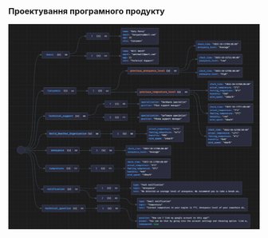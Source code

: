 ### Проектування програмного продукту

![UML-Concept Classes Korchakovskyi](https://github.com/oleksandrblazhko/ai-215-korchakovskij/blob/with_laboratory_work_5/2-SoftwareDesign/2.3-DataModel/JSONDataExample.jpg)
